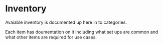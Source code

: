 # Inventory

Avaiable inventory is documented up here in to categories. 

Each item has doumentation on it including what set ups are common and what other items are required for use cases.
